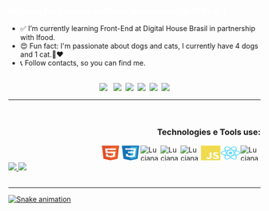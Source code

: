 <h3 style="color:white">Hi there, I'm Luciana de Paula, welcome to my GitHub.👋</h3>


- ✅ I’m currently learning Front-End at Digital House Brasil in partnership with Ifood.
- 😍 Fun fact: I'm passionate about dogs and cats, I currently have 4 dogs and 1 cat.🐾❤
- 📞 Follow contacts, so you can find me.
<br>
 <div align="center"> 
 <a href="https://wa.me/5571981399049?text=Ol%C3%A1%2C+agrade%C3%A7o+o+contato%2C+n%C3%A3o+estou+dispon%C3%ADvel+no+momento%2C+deixe+sua+mensagem+que%2C+logo+entrarei+em+contanto."><img src="https://img.shields.io/badge/WhatsApp-25D366?style=for-the-badge&logo=whatsapp&logoColor=white"></a> &nbsp
<a href = "mailto:lp.lucianadepaula@gmail.com"><img src="https://img.shields.io/badge/Gmail-D14836?style=for-the-badge&logo=gmail&logoColor=white" target="_blank"></a>&nbsp
 <a href="https://t.me/71981399049" target="_blank"><img src="https://img.shields.io/badge/Telegram-2CA5E0?style=for-the-badge&logo=telegram&logoColor=white"></a>&nbsp
<a href="https://www.instagram.com/lucianadepaula.lp" target="_blank"><img src="https://img.shields.io/badge/-Instagram-%23E4405F?style=for-the-badge&logo=instagram&logoColor=white" target="_blank"></a>&nbsp
 <a href="https://www.linkedin.com/in/luciana-de-paula-90953b207" target="_blank"><img src="https://img.shields.io/badge/-LinkedIn-%230077B5?style=for-the-badge&logo=linkedin&logoColor=white" target="_blank"></a>&nbsp
<a href="https:// https://acmeco.slack.com/team/U03F1TKP8P5" target="_blank"><img src="https://img.shields.io/badge/Slack-4A154B?style=for-the-badge&logo=slack&logoColor=white"></a>

</div>


<hr>

 <div style="display: inline_block"><br>
 <h3 align="right">Technologies e Tools use:</h3>
 <img align="right" alt="Luciana-de-Paula-NodeJS" height="30" width="40" src="https://cdn.jsdelivr.net/gh/devicons/devicon/icons/nodejs/nodejs-original.svg">
 <img align="right" alt="RLuciana-de-Paula-React" height="30" width="40" src="https://raw.githubusercontent.com/devicons/devicon/master/icons/react/react-original.svg">
 <img align="right" alt="Luciana-de-Paula-Js" height="30" width="40" src="https://raw.githubusercontent.com/devicons/devicon/master/icons/javascript/javascript-plain.svg">
 <img align="right" alt="Luciana-de-Paula-Bootstrap" height="30" width="40" src="https://cdn.jsdelivr.net/gh/devicons/devicon/icons/bootstrap/bootstrap-original.svg">
 <img align="right" alt="Luciana-de-Paula-WordPress" height="30" width="40" src="https://cdn.jsdelivr.net/gh/devicons/devicon/icons/wordpress/wordpress-plain.svg">
 <img align="right" alt="Luciana-de-Paula-Figma" height="30" width="40" src="https://cdn.jsdelivr.net/gh/devicons/devicon/icons/figma/figma-original.svg">
 <img align="right" alt="Luciana-de-Paula-CSS" height="30" width="40" src="https://raw.githubusercontent.com/devicons/devicon/master/icons/css3/css3-original.svg">
 <img align="right" alt="Luciana-de-Paula-HTML" height="30" width="40" src="https://raw.githubusercontent.com/devicons/devicon/master/icons/html5/html5-original.svg">
 </div> 

  <br>
  <br>
  
  <div style="display: inline_block">
  <a href="https://github.com/luciana-depaula">
  <img height="180em" src="https://github-readme-stats.vercel.app/api?username=luciana-depaula&show_icons=true&theme=radical&include_all_commits=true&count_private=true"/>
  <img height="180em" src="https://github-readme-stats.vercel.app/api/top-langs/?username=luciana-depaula&layout=compact&langs_count=7&theme=radical"/>
</div>
  
  <br>
  <hr>
  
  ![Snake animation](https://github.com/luciana-depaula/luciana-depaula/blob/output/github-contribution-grid-snake.svg)
  
   
    
 
